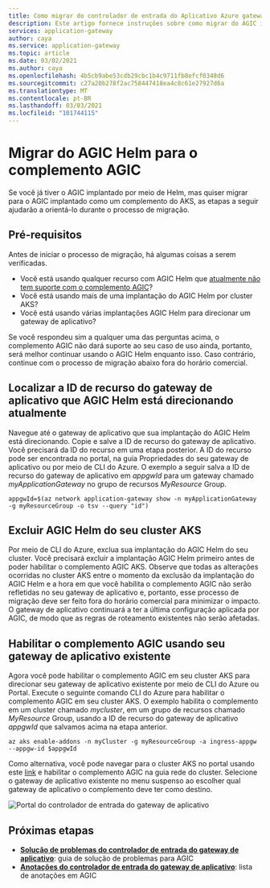 ```yaml
---
title: Como migrar do controlador de entrada do Aplicativo Azure gateway Helm para o complemento do AGIC
description: Este artigo fornece instruções sobre como migrar do AGIC implantado por meio do Helm para o AGIC implantado como um complemento do AKS
services: application-gateway
author: caya
ms.service: application-gateway
ms.topic: article
ms.date: 03/02/2021
ms.author: caya
ms.openlocfilehash: 4b5cb9abe53cdb29cbc1b4c9711fb8efcf0348d6
ms.sourcegitcommit: c27a20b278f2ac758447418ea4c8c61e27927d6a
ms.translationtype: MT
ms.contentlocale: pt-BR
ms.lasthandoff: 03/03/2021
ms.locfileid: "101744115"
---
```

# <a name="migrate-from-agic-helm-to-agic-add-on"></a>Migrar do AGIC Helm para o complemento AGIC 

Se você já tiver o AGIC implantado por meio de Helm, mas quiser migrar para o AGIC implantado como um complemento do AKS, as etapas a seguir ajudarão a orientá-lo durante o processo de migração. 

## <a name="prerequisites"></a>Pré-requisitos 
Antes de iniciar o processo de migração, há algumas coisas a serem verificadas. 
  - Você está usando qualquer recurso com AGIC Helm que [atualmente não tem suporte com o complemento AGIC](ingress-controller-overview.md#difference-between-helm-deployment-and-aks-add-on)?
  - Você está usando mais de uma implantação do AGIC Helm por cluster AKS? 
  - Você está usando várias implantações AGIC Helm para direcionar um gateway de aplicativo? 

Se você respondeu sim a qualquer uma das perguntas acima, o complemento AGIC não dará suporte ao seu caso de uso ainda, portanto, será melhor continuar usando o AGIC Helm enquanto isso. Caso contrário, continue com o processo de migração abaixo fora do horário comercial. 

## <a name="find-the-application-gateway-resource-id-that-agic-helm-is-currently-targeting"></a>Localizar a ID de recurso do gateway de aplicativo que AGIC Helm está direcionando atualmente 
Navegue até o gateway de aplicativo que sua implantação do AGIC Helm está direcionando. Copie e salve a ID de recurso do gateway de aplicativo. Você precisará da ID do recurso em uma etapa posterior. A ID do recurso pode ser encontrada no portal, na guia Propriedades do seu gateway de aplicativo ou por meio de CLI do Azure. O exemplo a seguir salva a ID de recurso do gateway de aplicativo em *appgwId* para um gateway chamado *myApplicationGateway* no grupo de recursos *MyResource* Group.

```azurecli-interactive
appgwId=$(az network application-gateway show -n myApplicationGateway -g myResourceGroup -o tsv --query "id") 
```

## <a name="delete-agic-helm-from-your-aks-cluster"></a>Excluir AGIC Helm do seu cluster AKS
Por meio de CLI do Azure, exclua sua implantação do AGIC Helm do seu cluster. Você precisará excluir a implantação AGIC Helm primeiro antes de poder habilitar o complemento AGIC AKS. Observe que todas as alterações ocorridas no cluster AKS entre o momento da exclusão da implantação do AGIC Helm e a hora em que você habilita o complemento AGIC não serão refletidas no seu gateway de aplicativo e, portanto, esse processo de migração deve ser feito fora do horário comercial para minimizar o impacto. O gateway de aplicativo continuará a ter a última configuração aplicada por AGIC, de modo que as regras de roteamento existentes não serão afetadas. 

## <a name="enable-agic-add-on-using-your-existing-application-gateway"></a>Habilitar o complemento AGIC usando seu gateway de aplicativo existente 
Agora você pode habilitar o complemento AGIC em seu cluster AKS para direcionar seu gateway de aplicativo existente por meio de CLI do Azure ou Portal. Execute o seguinte comando CLI do Azure para habilitar o complemento AGIC em seu cluster AKS. O exemplo habilita o complemento em um cluster chamado *mycluster*, em um grupo de recursos chamado *MyResource* Group, usando a ID de recurso do gateway de aplicativo *appgwId* que salvamos acima na etapa anterior. 


```azurecli-interactive
az aks enable-addons -n myCluster -g myResourceGroup -a ingress-appgw --appgw-id $appgwId
```

Como alternativa, você pode navegar para o cluster AKS no portal usando este [link](https://portal.azure.com/?feature.aksagic=true) e habilitar o complemento AGIC na guia rede do cluster. Selecione o gateway de aplicativo existente no menu suspenso ao escolher qual gateway de aplicativo o complemento deve ter como destino. 

![Portal do controlador de entrada do gateway de aplicativo](./media/tutorial-ingress-controller-add-on-existing/portal_ingress_controller_addon.png)

## <a name="next-steps"></a>Próximas etapas
- [**Solução de problemas do controlador de entrada do gateway de aplicativo**](ingress-controller-troubleshoot.md): guia de solução de problemas para AGIC 
- [**Anotações do controlador de entrada do gateway de aplicativo**](ingress-controller-annotations.md): lista de anotações em AGIC 